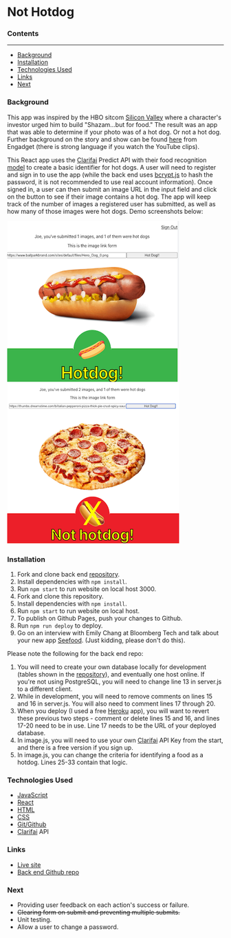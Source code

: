 
# Not Hotdog

### Contents

---

- [Background](#background)
- [Installation](#installation)
- [Technologies Used](#technologies-used)
- [Links](#links)
- [Next](#next)

### Background

This app was inspired by the HBO sitcom [Silicon Valley](https://www.hbo.com/silicon-valley) where a character's investor urged him to build "Shazam...but for food." The result was an app that was able to determine if your photo was of a hot dog. Or not a hot dog. Further background on the story and show can be found [here](https://www.engadget.com/2017-05-15-not-hotdog-app-hbo-silicon-valley.html) from Engadget (there is strong language if you watch the YouTube clips).

This React app uses the [Clarifai](https://www.clarifai.com/) Predict API with their food recognition [model](https://www.clarifai.com/models/ai-food-recognition) to create a basic identifier for hot dogs. A user will need to register and sign in to use the app (while the back end uses [bcrypt.js](https://www.npmjs.com/package/bcryptjs) to hash the password, it is not recommended to use real account information). Once signed in, a user can then submit an image URL in the input field and click on the button to see if their image contains a hot dog. The app will keep track of the number of images a registered user has submitted, as well as how many of those images were hot dogs. Demo screenshots below:

![Successful hot dog submission](./public/not-hot-dog-screenshot.png)
<br>
![Unsuccessful hot dog submission](./public/not-hot-dog-screenshot2.png)

### Installation

1. Fork and clone back end [repository](https://github.com/cedis81/not-hot-dog-backend).
2. Install dependencies with `npm install`.
3. Run `npm start` to run website on local host 3000.
4. Fork and clone this repository.
5. Install dependencies with `npm install`.
6. Run `npm start` to run website on local host.
7. To publish on Github Pages, push your changes to Github.
8. Run `npm run deploy` to deploy.
9. Go on an interview with Emily Chang at Bloomberg Tech and talk about your new app [Seefood](https://twitter.com/TechAtBloomberg/status/863944535419666432?ref_src=twsrc%5Etfw%7Ctwcamp%5Etweetembed%7Ctwterm%5E863944535419666432%7Ctwgr%5E%7Ctwcon%5Es1_&ref_url=https%3A%2F%2Fwww.engadget.com%2F2017-05-15-not-hotdog-app-hbo-silicon-valley.html). (Just kidding, please don't do this).

Please note the following for the back end repo:

1. You will need to create your own database locally for development (tables shown in the [repository](https://github.com/cedis81/not-hot-dog-backend)), and eventually one host online. If you're not using PostgreSQL, you will need to change line 13 in server.js to a different client.
2. While in development, you will need to remove comments on lines 15 and 16 in server.js. You will also need to comment lines 17 through 20.
3. When you deploy (I used a free [Heroku](https://www.heroku.com/) app), you will want to revert these previous two steps - comment or delete lines 15 and 16, and lines 17-20 need to be in use. Line 17 needs to be the URL of your deployed database.
4. In image.js, you will need to use your own [Clarifai](https://www.clarifai.com/) API Key from the start, and there is a free version if you sign up.
5. In image.js, you can change the criteria for identifying a food as a hotdog. Lines 25-33 contain that logic.


### Technologies Used
- [JavaScript](https://developer.mozilla.org/en-US/docs/Web/JavaScript)
- [React](https://reactjs.org/docs/getting-started.html)
- [HTML](https://developer.mozilla.org/en-US/docs/Web/HTML)
- [CSS](https://developer.mozilla.org/en-US/docs/Web/CSS)
- [Git/Github](https://docs.github.com/en)
- [Clarifai](https://docs.clarifai.com/) API


### Links

- [Live site](https://cedis81.github.io/not-hot-dog/)
- [Back end Github repo](https://github.com/cedis81/not-hot-dog-backend)

### Next

- Providing user feedback on each action's success or failure.
- ~~Clearing form on submit and preventing multiple submits.~~
- Unit testing.
- Allow a user to change a password.
